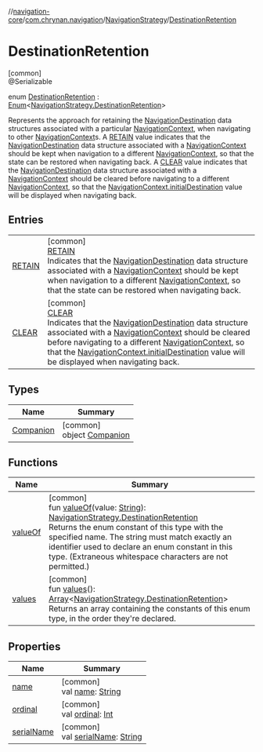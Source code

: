//[navigation-core](../../../../index.md)/[com.chrynan.navigation](../../index.md)/[NavigationStrategy](../index.md)/[DestinationRetention](index.md)

# DestinationRetention

[common]\
@Serializable

enum [DestinationRetention](index.md) : [Enum](https://kotlinlang.org/api/latest/jvm/stdlib/kotlin/-enum/index.html)&lt;[NavigationStrategy.DestinationRetention](index.md)&gt; 

Represents the approach for retaining the [NavigationDestination](../../index.md#1223765350%2FClasslikes%2F-215881696) data structures associated with a particular [NavigationContext](../../-navigation-context/index.md), when navigating to other [NavigationContext](../../-navigation-context/index.md)s. A [RETAIN](-r-e-t-a-i-n/index.md) value indicates that the [NavigationDestination](../../index.md#1223765350%2FClasslikes%2F-215881696) data structure associated with a [NavigationContext](../../-navigation-context/index.md) should be kept when navigation to a different [NavigationContext](../../-navigation-context/index.md), so that the state can be restored when navigating back. A [CLEAR](-c-l-e-a-r/index.md) value indicates that the [NavigationDestination](../../index.md#1223765350%2FClasslikes%2F-215881696) data structure associated with a [NavigationContext](../../-navigation-context/index.md) should be cleared before navigating to a different [NavigationContext](../../-navigation-context/index.md), so that the [NavigationContext.initialDestination](../../-navigation-context/initial-destination.md) value will be displayed when navigating back.

## Entries

| | |
|---|---|
| [RETAIN](-r-e-t-a-i-n/index.md) | [common]<br>[RETAIN](-r-e-t-a-i-n/index.md)<br>Indicates that the [NavigationDestination](../../index.md#1223765350%2FClasslikes%2F-215881696) data structure associated with a [NavigationContext](../../-navigation-context/index.md) should be kept when navigation to a different [NavigationContext](../../-navigation-context/index.md), so that the state can be restored when navigating back. |
| [CLEAR](-c-l-e-a-r/index.md) | [common]<br>[CLEAR](-c-l-e-a-r/index.md)<br>Indicates that the [NavigationDestination](../../index.md#1223765350%2FClasslikes%2F-215881696) data structure associated with a [NavigationContext](../../-navigation-context/index.md) should be cleared before navigating to a different [NavigationContext](../../-navigation-context/index.md), so that the [NavigationContext.initialDestination](../../-navigation-context/initial-destination.md) value will be displayed when navigating back. |

## Types

| Name | Summary |
|---|---|
| [Companion](-companion/index.md) | [common]<br>object [Companion](-companion/index.md) |

## Functions

| Name | Summary |
|---|---|
| [valueOf](value-of.md) | [common]<br>fun [valueOf](value-of.md)(value: [String](https://kotlinlang.org/api/latest/jvm/stdlib/kotlin/-string/index.html)): [NavigationStrategy.DestinationRetention](index.md)<br>Returns the enum constant of this type with the specified name. The string must match exactly an identifier used to declare an enum constant in this type. (Extraneous whitespace characters are not permitted.) |
| [values](values.md) | [common]<br>fun [values](values.md)(): [Array](https://kotlinlang.org/api/latest/jvm/stdlib/kotlin/-array/index.html)&lt;[NavigationStrategy.DestinationRetention](index.md)&gt;<br>Returns an array containing the constants of this enum type, in the order they're declared. |

## Properties

| Name | Summary |
|---|---|
| [name](-c-l-e-a-r/index.md#-372974862%2FProperties%2F-215881696) | [common]<br>val [name](-c-l-e-a-r/index.md#-372974862%2FProperties%2F-215881696): [String](https://kotlinlang.org/api/latest/jvm/stdlib/kotlin/-string/index.html) |
| [ordinal](-c-l-e-a-r/index.md#-739389684%2FProperties%2F-215881696) | [common]<br>val [ordinal](-c-l-e-a-r/index.md#-739389684%2FProperties%2F-215881696): [Int](https://kotlinlang.org/api/latest/jvm/stdlib/kotlin/-int/index.html) |
| [serialName](serial-name.md) | [common]<br>val [serialName](serial-name.md): [String](https://kotlinlang.org/api/latest/jvm/stdlib/kotlin/-string/index.html) |
